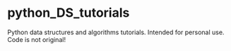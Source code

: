 # python_DS_tutorials
Python data structures and algorithms tutorials. Intended for personal use. Code is not original!
